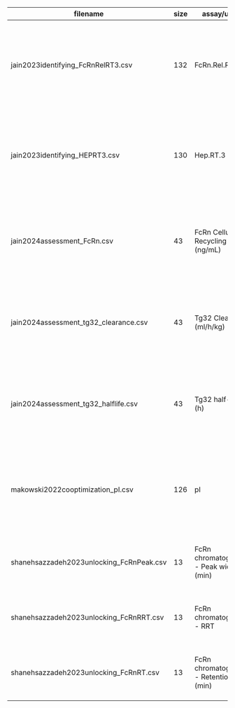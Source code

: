 
| filename                          | size | assay/units                      | description                   | publication                                                                                   | year |
|---------------------------------|------|---------------------------------|-------------------------------|-----------------------------------------------------------------------------------------------|------|
| jain2023identifying_FcRnRelRT3.csv  | 132  | FcRn.Rel.RT.3                   | clinical stage therapeutic, Fv| [Identifying developability risks for clinical progression of antibodies using high-throughput in vitro and in silico approaches](https://doi.org/10.1080/19420862.2023.2200540) | 2023 |
| jain2023identifying_HEPRT3.csv       | 130  | Hep.RT.3                       | clinical stage therapeutic, Fv| [Identifying developability risks for clinical progression of antibodies using high-throughput in vitro and in silico approaches](https://doi.org/10.1080/19420862.2023.2200540) | 2023 |
| jain2024assessment_FcRn.csv          | 43   | FcRn Cellular Recycling (ng/mL)| clinical stage therapeutic, Fv| [Assessment and incorporation of in vitro correlates to pharmacokinetic outcomes in antibody developability workflows](https://doi.org/10.1080/19420862.2024.2384104) | 2024 |
| jain2024assessment_tg32_clearance.csv| 43   | Tg32 Clearance (ml/h/kg)       | clinical stage therapeutic, Fv| [Assessment and incorporation of in vitro correlates to pharmacokinetic outcomes in antibody developability workflows](https://doi.org/10.1080/19420862.2024.2384104) | 2024 |
| jain2024assessment_tg32_halflife.csv | 43   | Tg32 half-life (h)             | clinical stage therapeutic, Fv| [Assessment and incorporation of in vitro correlates to pharmacokinetic outcomes in antibody developability workflows](https://doi.org/10.1080/19420862.2024.2384104) | 2024 |
| makowski2022cooptimization_pI.csv    | 126  | pI                            | emibetuzumab                 | [Co-optimization of therapeutic antibody affinity and specificity using machine learning models that generalize to novel mutational space](https://doi.org/10.1038/s41467-022-31457-3) | 2022 |
| shanehsazzadeh2023unlocking_FcRnPeak.csv| 13 | FcRn chromatography - Peak width (min) | Trastuzumab, Fv               | [Unlocking de novo antibody design with generative artificial intelligence](https://doi.org/10.1101/2023.01.08.523187) | 2024 |
| shanehsazzadeh2023unlocking_FcRnRRT.csv | 13  | FcRn chromatography - RRT       | Trastuzumab, Fv               | [Unlocking de novo antibody design with generative artificial intelligence](https://doi.org/10.1101/2023.01.08.523187) | 2024 |
| shanehsazzadeh2023unlocking_FcRnRT.csv  | 13  | FcRn chromatography - Retention time (min) | Trastuzumab, Fv               | [Unlocking de novo antibody design with generative artificial intelligence](https://doi.org/10.1101/2023.01.08.523187) | 2024 |
